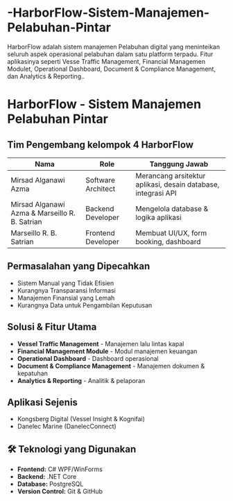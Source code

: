 # -HarborFlow-Sistem-Manajemen-Pelabuhan-Pintar
HarborFlow adalah sistem manajemen Pelabuhan digital yang meninteikan seluruh 
aspek operasional pelabuhan dalam satu platform terpadu. Fitur aplikasinya seperti Vesse 
Traffic Management, Financial Managemen Modulet, Operational Dashboard, Document 
& Compliance Management, dan  Analytics & Reporting..
# HarborFlow - Sistem Manajemen Pelabuhan Pintar

##  Tim Pengembang kelompok 4 HarborFlow
| Nama | Role | Tanggung Jawab |
|------|------|----------------|
| Mirsad Alganawi Azma | Software Architect | Merancang arsitektur aplikasi, desain database, integrasi API |
| Mirsad Alganawi Azma & Marseillo R. B. Satrian | Backend Developer | Mengelola database & logika aplikasi |
| Marseillo R. B. Satrian | Frontend Developer | Membuat UI/UX, form booking, dashboard |

##  Permasalahan yang Dipecahkan
- Sistem Manual yang Tidak Efisien
- Kurangnya Transparansi Informasi  
- Manajemen Finansial yang Lemah
- Kurangnya Data untuk Pengambilan Keputusan

##  Solusi & Fitur Utama
- **Vessel Traffic Management** - Manajemen lalu lintas kapal
- **Financial Management Module** - Modul manajemen keuangan
- **Operational Dashboard** - Dashboard operasional
- **Document & Compliance Management** - Manajemen dokumen & kepatuhan
- **Analytics & Reporting** - Analitik & pelaporan

##  Aplikasi Sejenis
- Kongsberg Digital (Vessel Insight & Kognifai)
- Danelec Marine (DanelecConnect)

## 🛠 Teknologi yang Digunakan
- **Frontend:** C# WPF/WinForms
- **Backend:** .NET Core
- **Database:** PostgreSQL
- **Version Control:** Git & GitHub

